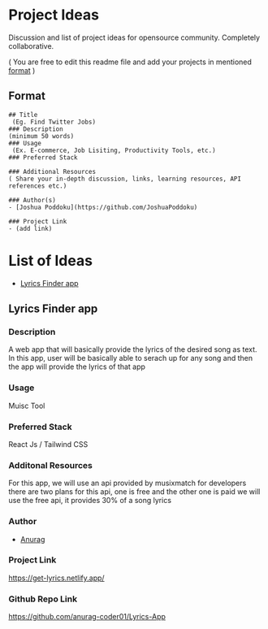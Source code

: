 # Project Ideas
Discussion and list of project ideas for opensource community. Completely collaborative.

( You are free to edit this readme file and add your projects in mentioned [format](#format) )

## Format
```
## Title
 (Eg. Find Twitter Jobs)
### Description 
(minimum 50 words)
### Usage
 (Ex. E-commerce, Job Lisiting, Productivity Tools, etc.)
### Preferred Stack

### Additional Resources
( Share your in-depth discussion, links, learning resources, API references etc.)

### Author(s)
- [Joshua Poddoku](https://github.com/JoshuaPoddoku)

### Project Link
- (add link)
```

# List of Ideas
- [Lyrics Finder app](#lyrics-finder-app)



## Lyrics Finder app

### Description
 A web app that will basically provide the lyrics of the desired song as text. In this app, user will be basically able to serach up for any song and then the app will provide the lyrics of that app
### Usage
 Muisc Tool
### Preferred Stack
 React Js / Tailwind CSS
### Additonal Resources
 For this app, we will use an api provided by musixmatch for developers 
 there are two plans for this api, one is free and the other one is paid
 we will use the free api, it provides 30% of a song lyrics
### Author
- [Anurag](https://github.com/anurag-coder01)
### Project Link
 https://get-lyrics.netlify.app/
### Github Repo Link
https://github.com/anurag-coder01/Lyrics-App
